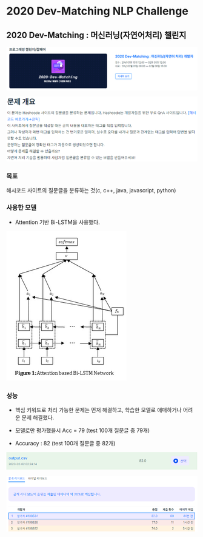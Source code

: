 ﻿# 2020 Dev-Matching NLP Challenge
## 2020 Dev-Matching : 머신러닝(자연어처리) 챌린지

 ![1](./image/1.PNG)
 
 ![2](./image/2.PNG) 

### 목표

해시코드 사이트의 질문글을 분류하는 것(c, c++, java, javascript, python)

### 사용한 모델

  * Attention 기반 Bi-LSTM을 사용했다.

 ![model](./image/model.jpg)
 
### 성능

  * 핵심 키워드로 처리 가능한 문제는 먼저 해결하고, 학습한 모델로 애매하거나 어려운 문제 해결했다.

  * 모델로만 평가했을시 Acc = 79 (test 100개 질문글 중 79개)

  * Accuracy : 82 (test 100개 질문글 중 82개)

 ![3](./image/3.PNG) 
 
 ![4](./image/34.PNG) 
